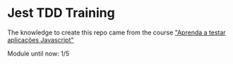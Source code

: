 # Jest TDD Training

The knowledge to create this repo came from the course ["Aprenda a testar aplicações Javascript"](https://javascript.tv.br/)

Module until now: 1/5
